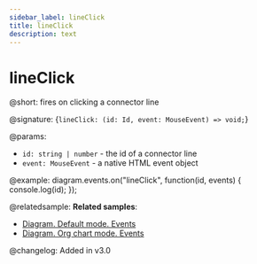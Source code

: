 ```yaml
---
sidebar_label: lineClick
title: lineClick
description: text
---
```


# lineClick

@short: fires on clicking a connector line

@signature: {`lineClick: (id: Id, event: MouseEvent) => void;`}

@params:
- `id: string | number` - the id of a connector line
- `event: MouseEvent` -  a native HTML event object

@example:
diagram.events.on("lineClick", function(id, events) {
    console.log(id);
});

@relatedsample:
**Related samples**:
- [Diagram. Default mode. Events](https://snippet.dhtmlx.com/7h2hgb3g)
- [Diagram. Org chart mode. Events](https://snippet.dhtmlx.com/l38pct7c)

@changelog:
Added in v3.0
